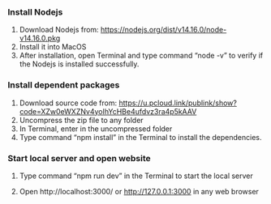 ### Install Nodejs 

1.	Download Nodejs from: https://nodejs.org/dist/v14.16.0/node-v14.16.0.pkg
2.	Install it into MacOS
3.	After installation, open Terminal and type command “node -v” to verify if the Nodejs is installed successfully.
 
### Install dependent packages
1.	Download source code from: https://u.pcloud.link/publink/show?code=XZw0eWXZNv4yoIhYcHBe4ufdvz3ra4p5kAAV
2.	Uncompress the zip file to any folder
3.	In Terminal, enter in the uncompressed folder
4.	Type command “npm install” in the Terminal to install the dependencies.
 
### Start local server and open website
1.	Type command “npm run dev” in the Terminal to start the local server
 
2.	Open http://localhost:3000/ or http://127.0.0.1:3000 in any web browser
